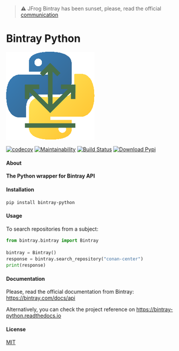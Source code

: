 > :warning: JFrog Bintray has been sunset, please, read the official [communication](https://jfrog.com/blog/into-the-sunset-bintray-jcenter-gocenter-and-chartcenter)


# Bintray Python

![logo](logo.png)


[![codecov](https://codecov.io/gh/uilianries/bintray-python/branch/master/graph/badge.svg)](https://codecov.io/gh/uilianries/bintray-python)
[![Maintainability](https://api.codeclimate.com/v1/badges/eb7ea878f71e2a464172/maintainability)](https://codeclimate.com/github/uilianries/bintray-python/maintainability)
[![Build Status](https://travis-ci.com/uilianries/bintray-python.svg?branch=master)](https://travis-ci.com/uilianries/bintray-python)
[![Download Pypi](https://img.shields.io/badge/pypi-download-blue.svg)](https://pypi.org/manage/project/bincrafters-conventions)


#### About

**The Python wrapper for Bintray API**

#### Installation

    pip install bintray-python

#### Usage

To search repositories from a subject:

```python
from bintray.bintray import Bintray

bintray = Bintray()
response = bintray.search_repository("conan-center")
print(response)
```

#### Documentation

Please, read the official documentation from Bintray: https://bintray.com/docs/api

Alternatively, you can check the project reference on https://bintray-python.readthedocs.io

#### License
[MIT](LICENSE)
